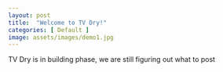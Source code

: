 ```yaml
---
layout: post
title:  "Welcome to TV Dry!"
categories: [ Default ]
image: assets/images/demo1.jpg
---
```

TV Dry is in building phase, we are still figuring out what to post
